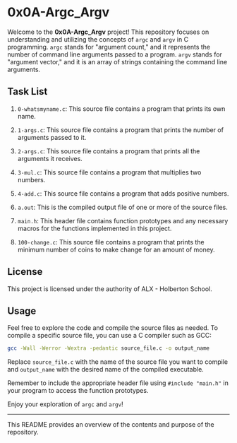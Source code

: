 # 0x0A-Argc_Argv

Welcome to the **0x0A-Argc_Argv** project! This repository focuses on understanding and utilizing the concepts of `argc` and `argv` in C programming. `argc` stands for "argument count," and it represents the number of command line arguments passed to a program. `argv` stands for "argument vector," and it is an array of strings containing the command line arguments.

## Task List

1. `0-whatsmyname.c`: This source file contains a program that prints its own name.

2. `1-args.c`: This source file contains a program that prints the number of arguments passed to it.

3. `2-args.c`: This source file contains a program that prints all the arguments it receives.

4. `3-mul.c`: This source file contains a program that multiplies two numbers.

5. `4-add.c`: This source file contains a program that adds positive numbers.

6. `a.out`: This is the compiled output file of one or more of the source files.

7. `main.h`: This header file contains function prototypes and any necessary macros for the functions implemented in this project.

8. `100-change.c`: This source file contains a program that prints the minimum number of coins to make change for an amount of money.

## License

This project is licensed under the authority of ALX - Holberton School.

## Usage

Feel free to explore the code and compile the source files as needed. To compile a specific source file, you can use a C compiler such as GCC:

```bash
gcc -Wall -Werror -Wextra -pedantic source_file.c -o output_name
```

Replace `source_file.c` with the name of the source file you want to compile and `output_name` with the desired name of the compiled executable.

Remember to include the appropriate header file using `#include "main.h"` in your program to access the function prototypes.

Enjoy your exploration of `argc` and `argv`!

---

This README provides an overview of the contents and purpose of the repository.
